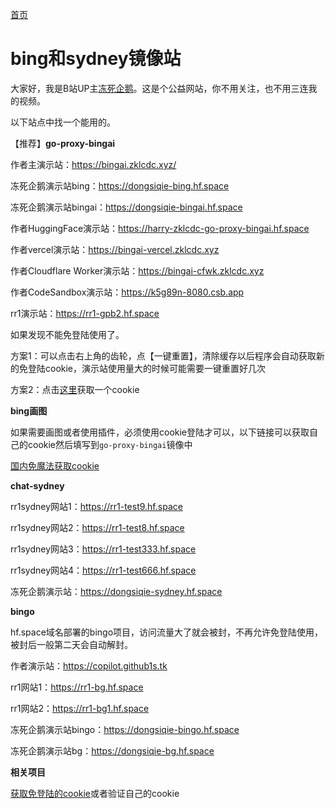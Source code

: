 [首页](https://dongsiqie.me/)

# bing和sydney镜像站

大家好，我是B站UP主[冻死企鹅](https://space.bilibili.com/23375741)。这是个公益网站，你不用关注，也不用三连我的视频。

以下站点中找一个能用的。

【推荐】**go-proxy-bingai**

作者主演示站：https://bingai.zklcdc.xyz/

冻死企鹅演示站bing：https://dongsiqie-bing.hf.space

冻死企鹅演示站bingai：https://dongsiqie-bingai.hf.space

作者HuggingFace演示站：https://harry-zklcdc-go-proxy-bingai.hf.space

作者vercel演示站：https://bingai-vercel.zklcdc.xyz

作者Cloudflare Worker演示站：https://bingai-cfwk.zklcdc.xyz

作者CodeSandbox演示站：https://k5g89n-8080.csb.app

rr1演示站：https://rr1-gpb2.hf.space

如果发现不能免登陆使用了。

方案1：可以点击右上角的齿轮，点【一键重置】，清除缓存以后程序会自动获取新的免登陆cookie，演示站使用量大的时候可能需要一键重置好几次

方案2：点击[这里](https://dongsiqie-get-bing-cookies.hf.space/)获取一个cookie

**bing画图**

如果需要画图或者使用插件，必须使用cookie登陆才可以，以下链接可以获取自己的cookie然后填写到`go-proxy-bingai`镜像中

[国内免魔法获取cookie](wiki/bingcookie3.html)

**chat-sydney**

rr1sydney网站1：https://rr1-test9.hf.space

rr1sydney网站2：https://rr1-test8.hf.space

rr1sydney网站3：https://rr1-test333.hf.space

rr1sydney网站4：https://rr1-test666.hf.space

冻死企鹅演示站：https://dongsiqie-sydney.hf.space

**bingo**

hf.space域名部署的bingo项目，访问流量大了就会被封，不再允许免登陆使用，被封后一般第二天会自动解封。

作者演示站：https://copilot.github1s.tk

rr1网站1：https://rr1-bg.hf.space

rr1网站2：https://rr1-bg1.hf.space

冻死企鹅演示站bingo：https://dongsiqie-bingo.hf.space

冻死企鹅演示站bg：https://dongsiqie-bg.hf.space

**相关项目**

[获取免登陆的cookie](https://dongsiqie-get-bing-cookies.hf.space/)或者验证自己的cookie

